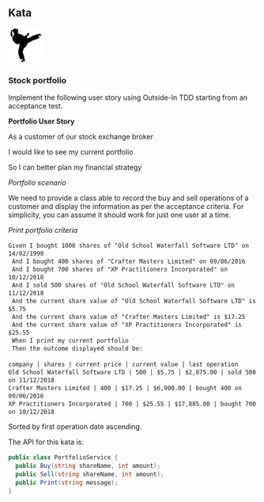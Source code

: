 ## Kata
![ ](kata.png)

### Stock portfolio

Implement the following user story using Outside-In TDD starting from an acceptance test.

**Portfolio User Story**

As a customer of our stock exchange broker

I would like to see my current portfolio

So I can better plan my financial strategy

*Portfolio scenario*

We need to provide a class able to record the buy and sell operations of a customer and display the information as per the acceptance criteria. For simplicity, you can assume it should work for just one user at a time.

*Print portfolio criteria*

```gherkin
Given I bought 1000 shares of "Old School Waterfall Software LTD" on 14/02/1990
 And I bought 400 shares of "Crafter Masters Limited" on 09/06/2016
 And I bought 700 shares of "XP Practitioners Incorporated" on 10/12/2018
 And I sold 500 shares of "Old School Waterfall Software LTD" on 11/12/2018
 And the current share value of "Old School Waterfall Software LTD" is $5.75
 And the current share value of "Crafter Masters Limited" is $17.25
 And the current share value of "XP Practitioners Incorporated" is $25.55
 When I print my current portfolio
 Then the outcome displayed should be:

company | shares | current price | current value | last operation
Old School Waterfall Software LTD | 500 | $5.75 | $2,875.00 | sold 500 on 11/12/2018
Crafter Masters Limited | 400 | $17.25 | $6,900.00 | bought 400 on 09/06/2016
XP Practitioners Incorporated | 700 | $25.55 | $17,885.00 | bought 700 on 10/12/2018
```

Sorted by first operation date ascending.

The API for this kata is:

```csharp
public class PortfolioService {
  public Buy(string shareName, int amount);
  public Sell(string shareName, int amount); 
  public Print(string message);
}
```
